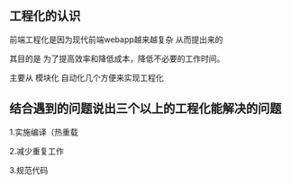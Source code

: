 ## 工程化的认识

前端工程化是因为现代前端webapp越来越复杂 从而提出来的 

其目的是 为了提高效率和降低成本，降低不必要的工作时间。

主要从 模块化 自动化几个方便来实现工程化

## 结合遇到的问题说出三个以上的工程化能解决的问题

1.实施编译（热重载

2.减少重复工作

3.规范代码

